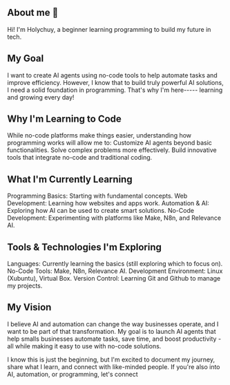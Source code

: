 ## About me 👋


Hi! I'm Holychuy, a beginner learning programming to build my future in tech.

## My Goal

I want to create AI agents using no-code tools to help automate tasks and improve efficiency. However, I know that to build truly powerful AI solutions, I need a solid foundation in programming. That's why I'm here----- learning and growing every day!


## Why I'm Learning to Code

While no-code platforms make things easier, understanding how programming works will allow me to:
  Customize AI agents beyond basic functionalities.
  Solve complex problems more effectively.
  Build innovative tools that integrate no-code and traditional coding.


## What I'm Currently Learning

Programming Basics: Starting with fundamental concepts.
Web Development: Learning how websites and apps work.
Automation & AI: Exploring how AI can be used to create smart solutions.
No-Code Development: Experimenting with platforms like Make, N8n, and Relevance AI.

## Tools & Technologies I'm Exploring

Languages: Currently learning the basics (still exploring which to focus on).
No-Code Tools: Make, N8n, Relevance AI.
Development Environment: Linux (Xubuntu), Virtual Box.
Version Control: Learning Git and Github to manage my projects.

## My Vision

I believe AI and automation can change the way businesses operate, and I want to be part of that transformation. My goal is to launch AI agents that help smalls businesses automate tasks, save time, and boost productivity - all while making it easy to use with no-code solutions.

I know this is just the beginning, but I'm excited to document my journey, share what I learn, and connect with like-minded people. If you're also into AI, automation, or programming, let's connect



